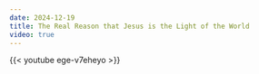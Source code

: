 ```yaml
---
date: 2024-12-19
title: The Real Reason that Jesus is the Light of the World
video: true
---
```



{{< youtube ege-v7eheyo >}}

